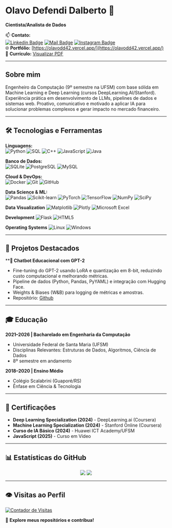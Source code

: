 # Olavo Defendi Dalberto 👋

**Cientista/Analista de Dados**

📫 **Contato:**  
[![Linkedin Badge](https://img.shields.io/badge/-Olavo_Defendi_Dalberto-0e76a8?style=flat&logo=linkedin&logoColor=white)](https://www.linkedin.com/in/olavo-defendi-dalberto-050144235) 
[![Mail Badge](https://img.shields.io/badge/-olavodalberto921-c0392b?style=flat&logo=gmail&logoColor=white)](mailto:olavodalberto921@gmail.com) 
[![Instagram Badge](https://img.shields.io/badge/-@dalbertolavo-e84393?style=flat&logo=instagram&logoColor=white)](https://www.instagram.com/dalbertolavo/)  
🌐 **Portfólio:** [https://olavodd42.vercel.app/](https://olavodd42.vercel.app/)  
📄 **Currículo:** [Visualizar PDF](https://drive.google.com/file/d/1L-4K_zcXCpPtoCAwVGVzGsBEDiuaE2Gt/view?usp=sharing)

---
## **Sobre mim**
Engenheiro da Computação (9&ordm; semestre na UFSM) com base sólida em Machine Learning e
Deep Learning (cursos DeepLearning.AI/Stanford). Experiência prática em desenvolvimento de
LLMs, pipelines de dados e sistemas web. Proativo, comunicativo e motivado a aplicar IA para
solucionar problemas complexos e gerar impacto no mercado financeiro.

---

## 🛠️ **Tecnologias e Ferramentas**

**Linguagens:**  
![Python](https://img.shields.io/badge/Python-3776AB?style=flat&logo=python&logoColor=white)
![SQL](https://img.shields.io/badge/SQL-4479A1?style=flat&logo=postgresql&logoColor=white)
![C++](https://img.shields.io/badge/c++-%2300599C.svg?style=for-the-badge&logo=c%2B%2B&logoColor=white)
![JavaScript](https://img.shields.io/badge/JavaScript-F7DF1E?style=flat&logo=javascript&logoColor=black)
![Java](https://img.shields.io/badge/Java-ED8B00?style=flat&logo=openjdk&logoColor=white)

**Banco de Dados:**  
![SQLite](https://img.shields.io/badge/sqlite-%2307405e.svg?style=for-the-badge&logo=sqlite&logoColor=white)
![PostgreSQL](https://img.shields.io/badge/PostgreSQL-316192?style=flat&logo=postgresql&logoColor=white)
![MySQL](https://img.shields.io/badge/MySQL-005C84?style=flat&logo=mysql&logoColor=white)

**Cloud & DevOps:**  
![Docker](https://img.shields.io/badge/Docker-2CA5E0?style=flat&logo=docker&logoColor=white)
![Git](https://img.shields.io/badge/Git-F05032?style=flat&logo=git&logoColor=white)
![GitHub](https://img.shields.io/badge/github-%23121011.svg?style=for-the-badge&logo=github&logoColor=white)

**Data Science & ML:**  
![Pandas](https://img.shields.io/badge/pandas-150458?style=flat&logo=pandas&logoColor=white)
![Scikit-learn](https://img.shields.io/badge/scikitlearn-F7931E?style=flat&logo=scikit-learn&logoColor=white)
![PyTorch](https://img.shields.io/badge/PyTorch-EE4C2C?style=flat&logo=pytorch&logoColor=white)
![TensorFlow](https://img.shields.io/badge/TensorFlow-FF6F00?style=flat&logo=tensorflow&logoColor=white)
![NumPy](https://img.shields.io/badge/numpy-%23013243.svg?style=for-the-badge&logo=numpy&logoColor=white)
![SciPy](https://img.shields.io/badge/SciPy-%230C55A5.svg?style=for-the-badge&logo=scipy&logoColor=%white)

**Data Visualization**
![Matplotlib](https://img.shields.io/badge/Matplotlib-%23ffffff.svg?style=for-the-badge&logo=Matplotlib&logoColor=black)
![Plotly](https://img.shields.io/badge/Plotly-%233F4F75.svg?style=for-the-badge&logo=plotly&logoColor=white)
![Microsoft Excel](https://img.shields.io/badge/Microsoft_Excel-217346?style=for-the-badge&logo=microsoft-excel&logoColor=white)

**Development**
![Flask](https://img.shields.io/badge/flask-%23000.svg?style=for-the-badge&logo=flask&logoColor=white)
![HTML5](https://img.shields.io/badge/html5-%23E34F26.svg?style=for-the-badge&logo=html5&logoColor=white)

**Operating Systems**
![Linux](https://img.shields.io/badge/Linux-FCC624?style=for-the-badge&logo=linux&logoColor=black)
![Windows](https://img.shields.io/badge/Windows-0078D6?style=for-the-badge&logo=windows&logoColor=white)

---

## 📌 **Projetos Destacados**

****🛒 Chatbot Educacional com GPT-2**  
- Fine-tuning do GPT-2 usando LoRA e quantização em 8-bit, reduzindo custo computacional e melhorando métricas.
- Pipeline de dados (Python, Pandas, PyYAML) e integração com Hugging Face.
- Weights \& Biases (W\&B) para logging de métricas e amostras.
- Repositório: [Github](https://github.com/olavodd42/gpt2_chatbot_edu)

---

## 🎓 **Educação**

**2021–2026 | Bacharelado em Engenharia da Computação**  
- Universidade Federal de Santa Maria (UFSM)  
- Disciplinas Relevantes: Estruturas de Dados, Algoritmos, Ciência de Dados  
- 8º semestre em andamento  

**2018–2020 | Ensino Médio**  
- Colégio Scalabrini (Guaporé/RS)  
- Ênfase em Ciência & Tecnologia  

---

## 📜 **Certificações**

- **Deep Learning Specialization (2024)** - DeepLearning.ai (Coursera)  
- **Machine Learning Specialization (2024)** - Stanford Online (Coursera)  
- **Curso de IA Básico (2024)** - Huawei ICT Academy/UFSM  
- **JavaScript (2025)** - Curso em Vídeo  

---

## 📊 **Estatísticas do GitHub**

<div align="center">
  <img src="https://github-readme-stats.vercel.app/api?username=olavodd42&show_icons=true&theme=transparent&cache=0&border_radius=10&hide_border=true" />
  <img src="https://github-readme-stats.vercel.app/api/top-langs/?username=olavodd42&layout=compact&langs_count=8&cache=0&theme=transparent&show_icons=true&border_radius=10&hide_border=true" />
</div>

---

## 👁️ **Visitas ao Perfil**  
[![Contador de Visitas](https://u8views.com/api/v1/github/profiles/125816508/views/day-week-month-total-count.svg)](https://u8views.com/github/olavodd42)

🌟 **Explore meus repositórios e contribua!**
